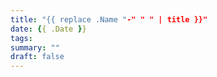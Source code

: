 ```yaml
---
title: "{{ replace .Name "-" " " | title }}"
date: {{ .Date }}
tags:
summary: ""
draft: false
---
```


